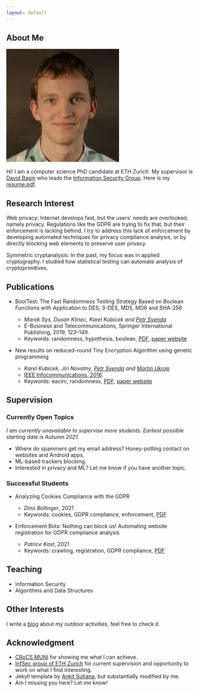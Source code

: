 ```yaml
---
layout: default
---
```


## About Me

<img class="profile-picture" src="karel.jpg">

Hi! I am a computer science PhD candidate at ETH Zurich. My supervisor is [David Basin](http://people.inf.ethz.ch/basin/) who leads the [Information Security Group](https://infsec.ethz.ch/). Here is my [resume.pdf](https://karelkubicek.github.io/resume.pdf).

## Research Interest

Web privacy: Internet develops fast, but the users' needs are overlooked, namely privacy. Regulations like the GDPR are trying to fix that, but their enforcement is lacking behind. I try to address this lack of enforcement by developing automated techniques for privacy compliance analysis, or by directly blocking web elements to preserve user privacy.

Symmetric cryptanalysis: In the past, my focus was in applied cryptography. I studied how statistical testing can automate analysis of cryptoprimitives.

## Publications

* BoolTest: The Fast Randomness Testing Strategy Based on Boolean Functions with Application to DES, 3-DES, MD5, MD6 and SHA-256
  * *Marek Sys, Dusan Klinec, Karel Kubicek and [Petr Svenda](https://crocs.fi.muni.cz/people/svenda)*
  * E-Business and Telecommunications, Springer International Publishing, 2019, 123–149.
  * Keywords: randomness, hypothesis, boolean, [PDF](https://crocs.fi.muni.cz/_media/public/papers/booltest_preprint_2017.pdf), [paper website](https://crocs.fi.muni.cz/public/papers/Secrypt2017selected)

* New results on reduced-round Tiny Encryption Algorithm using genetic programming
  * *Karel Kubicek, Jiri Novotny, [Petr Svenda](https://crocs.fi.muni.cz/people/svenda) and [Martin Ukrop](https://crocs.fi.muni.cz/people/mukrop)*
  * [IEEE Infocommunications, 2016](http://www.infocommunications.hu/2016_1).
  * Keywords: eacirc, randomness, [PDF](https://crocs.fi.muni.cz/_media/public/papers/infocom/infocommunications2016.pdf), [paper website](https://crocs.fi.muni.cz/public/papers/infocomm2016)

## Supervision

### Currently Open Topics

*I am currently unavailable to supervise more students. Earliest possible starting date is Autumn 2021.*

* Where do spammers get my email address? Honey-potting contact on websites and Android apps.
* ML-based trackers blocking.
* Interested in privacy and ML? Let me know if you have another topic.

### Successful Students

* Analyzing Cookies Compliance with the GDPR
  * *Dino Bollinger*, 2021
  * Keywords: cookies, GDPR compliance, enforcement, [PDF](https://karelkubicek.github.io/assets/pdf/Dino_Bollinger_Analyzing_Cookies_Compliance_with_the_GDPR.pdf)

* Enforcement Bots: Nothing can block us! Automating website registration for GDPR compliance analysis
  * *Patrice Kast*, 2021
  * Keywords: crawling, registration, GDPR compliance, [PDF](https://karelkubicek.github.io/assets/pdf/Patrice_Kast_Automating_website_registration_for_GDPR_compliance_analysis_signed.pdf)

## Teaching

* Information Security
* Algorithms and Data Structures

## Other Interests

I write a [blog](https://bender250.github.io) about my outdoor activities, feel free to check it.

## Acknowledgment

* [CRoCS MUNI](https://crocs.fi.muni.cz/) for showing me what I can achieve.
* [InfSec group of ETH Zurich](https://infsec.ethz.ch/) for current supervision and opportunity to work on what I find interesting.
* Jekyll template by [Ankit Sultana](https://github.com/ankitsultana), but substantially modified by me.
* Am I missing you here? Let me know!